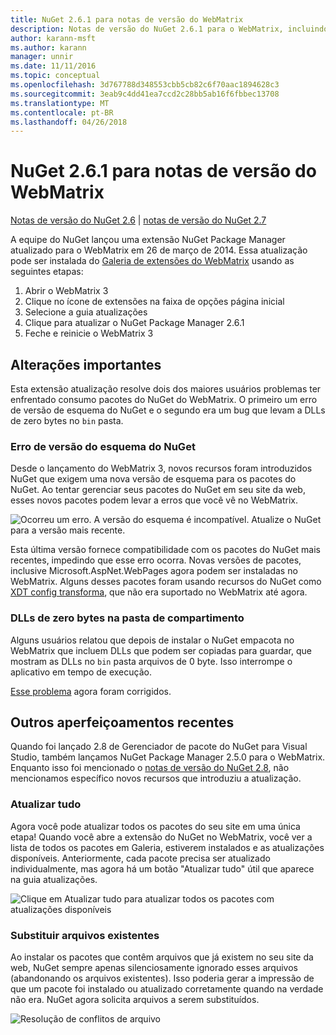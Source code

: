 ```yaml
---
title: NuGet 2.6.1 para notas de versão do WebMatrix
description: Notas de versão do NuGet 2.6.1 para o WebMatrix, incluindo correções de bugs, problemas conhecidos, recursos adicionados e DCRs.
author: karann-msft
ms.author: karann
manager: unnir
ms.date: 11/11/2016
ms.topic: conceptual
ms.openlocfilehash: 3d767788d348553cbb5cb82c6f70aac1894628c3
ms.sourcegitcommit: 3eab9c4dd41ea7ccd2c28bb5ab16f6fbbec13708
ms.translationtype: MT
ms.contentlocale: pt-BR
ms.lasthandoff: 04/26/2018
---
```

# <a name="nuget-261-for-webmatrix-release-notes"></a>NuGet 2.6.1 para notas de versão do WebMatrix

[Notas de versão do NuGet 2.6](../release-notes/nuget-2.6.md) | [notas de versão do NuGet 2.7](../release-notes/nuget-2.7.md)

A equipe do NuGet lançou uma extensão NuGet Package Manager atualizado para o WebMatrix em 26 de março de 2014.  Essa atualização pode ser instalada do [Galeria de extensões do WebMatrix](https://blogs.iis.net/webmatrix/retiring-the-webmatrix-extensions-gallery) usando as seguintes etapas:

1. Abrir o WebMatrix 3
1. Clique no ícone de extensões na faixa de opções página inicial
1. Selecione a guia atualizações
1. Clique para atualizar o NuGet Package Manager 2.6.1
1. Feche e reinicie o WebMatrix 3

## <a name="notable-changes"></a>Alterações importantes

Esta extensão atualização resolve dois dos maiores usuários problemas ter enfrentado consumo pacotes do NuGet do WebMatrix.  O primeiro um erro de versão de esquema do NuGet e o segundo era um bug que levam a DLLs de zero bytes no `bin` pasta.

### <a name="nuget-schema-version-error"></a>Erro de versão do esquema do NuGet

Desde o lançamento do WebMatrix 3, novos recursos foram introduzidos NuGet que exigem uma nova versão de esquema para os pacotes do NuGet.  Ao tentar gerenciar seus pacotes do NuGet em seu site da web, esses novos pacotes podem levar a erros que você vê no WebMatrix.

![Ocorreu um erro. A versão do esquema é incompatível. Atualize o NuGet para a versão mais recente.](./media/NuGet-2.8/webmatrix-schema-version.png)

Esta última versão fornece compatibilidade com os pacotes do NuGet mais recentes, impedindo que esse erro ocorra. Novas versões de pacotes, inclusive Microsoft.AspNet.WebPages agora podem ser instaladas no WebMatrix.  Alguns desses pacotes foram usando recursos do NuGet como [XDT config transforma](../release-notes/nuget-2.6.md#xdt), que não era suportado no WebMatrix até agora.

### <a name="zero-byte-dlls-in-bin-folder"></a>DLLs de zero bytes na pasta de compartimento

Alguns usuários relatou que depois de instalar o NuGet empacota no WebMatrix que incluem DLLs que podem ser copiadas para guardar, que mostram as DLLs no `bin` pasta arquivos de 0 byte.  Isso interrompe o aplicativo em tempo de execução.

[Esse problema](https://nuget.codeplex.com/workitem/4060) agora foram corrigidos.

## <a name="other-recent-improvements"></a>Outros aperfeiçoamentos recentes

Quando foi lançado 2.8 de Gerenciador de pacote do NuGet para Visual Studio, também lançamos NuGet Package Manager 2.5.0 para o WebMatrix.  Enquanto isso foi mencionado o [notas de versão do NuGet 2.8](../release-notes/nuget-2.8.md#webmatrix-nuget-client-updates), não mencionamos específico novos recursos que introduziu a atualização.

### <a name="update-all"></a>Atualizar tudo

Agora você pode atualizar todos os pacotes do seu site em uma única etapa!  Quando você abre a extensão do NuGet no WebMatrix, você ver a lista de todos os pacotes em Galeria, estiverem instalados e as atualizações disponíveis.  Anteriormente, cada pacote precisa ser atualizado individualmente, mas agora há um botão "Atualizar tudo" útil que aparece na guia atualizações.

![Clique em Atualizar tudo para atualizar todos os pacotes com atualizações disponíveis](./media/NuGet-2.8/webmatrix-update-all.png)

### <a name="overwrite-existing-files"></a>Substituir arquivos existentes

Ao instalar os pacotes que contêm arquivos que já existem no seu site da web, NuGet sempre apenas silenciosamente ignorado esses arquivos (abandonando os arquivos existentes).  Isso poderia gerar a impressão de que um pacote foi instalado ou atualizado corretamente quando na verdade não era.  NuGet agora solicita arquivos a serem substituídos.

![Resolução de conflitos de arquivo](./media/NuGet-2.8/webmatrix-overwrite-file.png)

